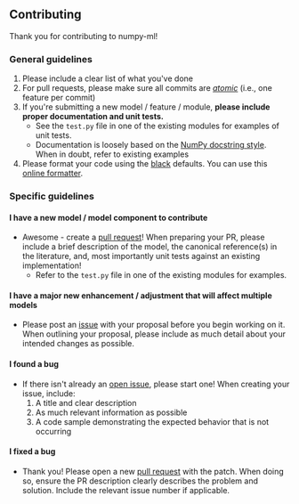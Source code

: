 ## Contributing

Thank you for contributing to numpy-ml!

### General guidelines
1. Please include a clear list of what you've done
2. For pull requests, please make sure all commits are [*atomic*](https://en.wikipedia.org/wiki/Atomic_commit) (i.e., one feature per commit)
3. If you're submitting a new model / feature / module, **please include proper documentation and unit tests.**
    - See the `test.py` file in one of the existing modules for examples of unit tests.
    - Documentation is loosely based on the [NumPy docstring style](https://sphinxcontrib-napoleon.readthedocs.io/en/latest/example_numpy.html). When in doubt, refer to existing examples 
4. Please format your code using the [black](https://github.com/python/black) defaults. You can use this [online formatter](https://black.now.sh/).

### Specific guidelines
#### I have a new model / model component to contribute
- Awesome - create a [pull request](https://github.com/ddbourgin/numpy-ml/pulls)! When preparing your PR, please include a brief description of the model, the canonical reference(s) in the literature, and, most importantly unit tests against an existing implementation!
  - Refer to the `test.py` file in one of the existing modules for examples.

#### I have a major new enhancement / adjustment that will affect multiple models
- Please post an [issue](https://github.com/ddbourgin/numpy-ml/issues) with your proposal before you begin working on it. When outlining your proposal, please include as much detail about your intended changes as possible.

#### I found a bug
- If there isn't already an [open issue](https://github.com/ddbourgin/numpy-ml/issues), please start one! When creating your issue, include:
  1. A title and clear description
  2. As much relevant information as possible
  3. A code sample demonstrating the expected behavior that is not occurring

#### I fixed a bug
- Thank you! Please open a new [pull request](https://github.com/ddbourgin/numpy-ml/pulls) with the patch. When doing so, ensure the PR description clearly describes the problem and solution. Include the relevant issue number if applicable.
